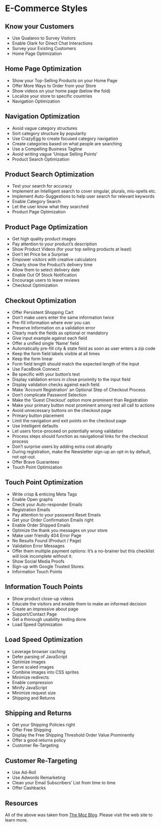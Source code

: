 # E-Commerce Styles

## Know your Customers

- Use Qualaroo to Survey Visitors
- Enable Olark for Direct Chat Interactions
- Survey your Existing Customers
- Home Page Optimization

## Home Page Optimization

- Show your Top-Selling Products on your Home Page
- Offer More Ways to Order from your Store
- Show videos on your home page (below the fold)
- Localize your store to specific countries
- Navigation Optimization

## Navigation Optimization

- Avoid vague category structures
- Sort category structure by popularity
- Use CrazyEgg to create focused category navigation
- Create categories based on what people are searching
- Use a Compelling Business Tagline
- Avoid writing vague ‘Unique Selling Points’
- Product Search Optimization

## Product Search Optimization

- Test your search for accuracy
- Implement an Intelligent search to cover singular, plurals, mis-spells etc.
- Implement Auto-Suggestions to help user search for relevant keywords
- Enable Category Search
- Let the user know what they searched
- Product Page Optimization

## Product Page Optimization

- Get high quality product images
- Pay attention to your product’s description
- Show Product Videos (for your top selling products at least)
- Don’t let Price be a Surprise
- Empower visitors with creative calculators
- Clearly show the Product’s delivery time
- Allow them to select delivery date
- Enable Out Of Stock Notification
- Encourage users to leave reviews
- Checkout Optimization

## Checkout Optimization

- Offer Persistent Shopping Cart
- Don’t make users enter the same information twice
- Pre-fill information where ever you can
- Preserve Information on a validation error
- Clearly mark the fields as optional or mandatory
- Give input example against each field
- Offer a unified single ‘Name’ field
- Automatically pre-fill city & state field as soon as user enters a zip code
- Keep the form field labels visible at all times
- Keep the form linear
- Form field length should match the expected length of the input
- Use FaceBook Connect
- Be specific with your button’s text
- Display validation errors in close proximity to the input field
- Display validation checks against each field
- Make 'Account Registration' an Optional Step of Checkout Process
- Don’t complicate Password Selection
- Make the ‘Guest Checkout’ option more prominent than Registration
- Make your primary button most prominent among rest all call to actions
- Avoid unnecessary buttons on the checkout page
- Primary button placement
- Limit the navigation and exit points on the checkout page
- Use Intelligent defaults
- Let users force-proceed on potentially wrong validation
- Process steps should function as navigational links for the checkout process
- Don’t surprise users by adding extra cost abruptly
- During registration, make the Newsletter sign-up an opt-in by default, not opt-out.
- Offer Brave Guarantees
- Touch Point Optimization

## Touch Point Optimization

- Write crisp & enticing Meta Tags
- Enable Open graphs
- Check your Auto-responder Emails
- Registration Emails
- Pay attention to your password Reset Emails
- Get your Order Confirmation Emails right
- Enable Order Shipped Emails
- Optimize the thank you messages on your store
- Make user friendly 404 Error Page
- No Results Found (Product / Page)
- Validation Error Messages
- Offer them multiple payment options: It’s a no-brainer but this checklist will look incomplete without it.
- Show Social Media Proofs
- Sign-up with Google Trusted Stores
- Information Touch Points

## Information Touch Points

- Show product close-up videos
- Educate the visitors and enable them to make an informed decision
- Create an impressive about page
- Support/Contact Page
- Get a thorough usability testing done
- Load Speed Optimization

## Load Speed Optimization

- Leverage browser caching
- Defer parsing of JavaScript
- Optimize images
- Serve scaled images
- Combine images into CSS sprites
- Minimize redirects
- Enable compression
- Minify JavaScript
- Minimize request size
- Shipping and Returns

## Shipping and Returns

- Get your Shipping Policies right
- Offer Free Shipping
- Display the Free Shipping Threshold Order Value Prominently
- Offer a good returns policy
- Customer Re-Targeting

## Customer Re-Targeting

- Use Ad-Roll
- Use Adwords Remarketing
- Clean your Email Subscribers’ List from time to time
- Offer Cashbacks

## Resources

All of the above was taken from [The Moz Blog](http://moz.com/blog/holygrail-of-ecommerce-conversion-optimization-91-points-checklist).
Please visit the web site to learn more.
